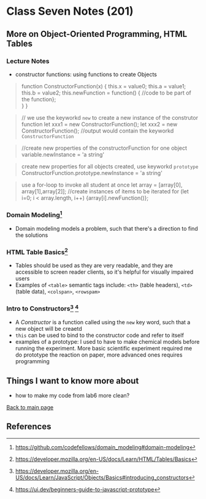 # Class Seven Notes (201)

## More on Object-Oriented Programming, HTML Tables

### Lecture Notes

- constructor functions: using functions to create Objects

> function ConstructorFunction(x) {
>   this.x = value0;
>   this.a = value1;
>   this.b = value2;
>   this.newFunction = function() {
>    //code to be part of the function};  
}
> }

> // we use the keyworkd `new` to create a new instance of the construtor function
> let xxx1 = new ConstructorFunction();
> let xxx2 = new ConstructorFunction();
> //output would contain the keyworkd `ConstructorFunction`

> //create new properties of the constructorFunction for one object
> variable.newInstance = 'a string'

> create new properties for all objects created, use keyworkd `prototype`
> ConstructorFunction.prototype.newInstance = 'a string'


> use a for-loop to invoke all student at once
> let array = [array[0], array[1],array[2]]; //create instances of items to be iterated
> for (let i=0; i < array.length, i++) {array[i].newFunction()};

### Domain Modeling[^1]

- Domain modeling models a problem, such that there's a direction to find the solutions

### HTML Table Basics[^2]

- Tables should be used as they are very readable, and they are accessible to screen reader clients, so it's helpful for visually impaired users
- Examples of `<table>` semantic tags include: `<th>` (table headers), `<td>` (table data), `<colspan>`, `<rowspam>`

### Intro to Constructors[^3] [^4]

- A *Constructor* is a function called using the `new` key word, such that a new object will be creaetd
- `this` can be used to bind to the constructor code and refer to itself
- examples of a prototype: I used to have to make chemical models before running the experiment. More basic scientific experiment required me do prototype the reaction on paper, more advanced ones requires programming

## Things I want to know more about

- how to make my code from lab6 more clean?

 [Back to main page](https://mirandalu2020.github.io/reading-notes/)

## References

[^1]:https://github.com/codefellows/domain_modeling#domain-modeling
[^2]: https://developer.mozilla.org/en-US/docs/Learn/HTML/Tables/Basics
[^3]:https://developer.mozilla.org/en-US/docs/Learn/JavaScript/Objects/Basics#introducing_constructors
[^4]:https://ui.dev/beginners-guide-to-javascript-prototype 
